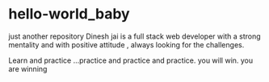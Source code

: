 # hello-world_baby
just another repository
Dinesh jai is a full stack web developer with a strong mentality and with positive attitude , always looking for the challenges.

Learn and practice ...practice and practice and practice. you will win.  you are winning 
